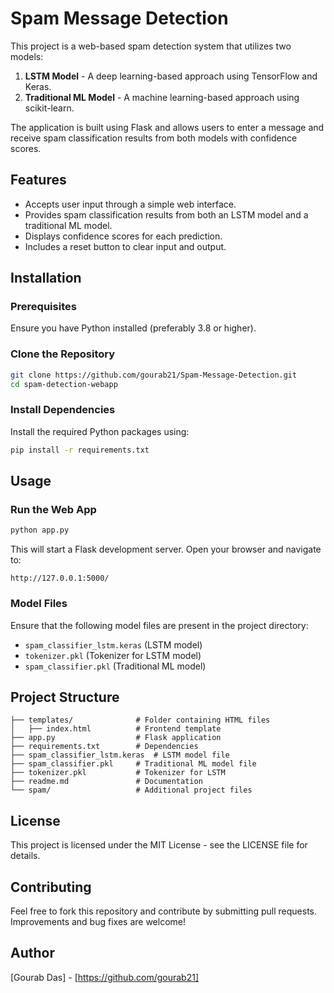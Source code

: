 # Spam Message Detection

This project is a web-based spam detection system that utilizes two models:
1. **LSTM Model** - A deep learning-based approach using TensorFlow and Keras.
2. **Traditional ML Model** - A machine learning-based approach using scikit-learn.

The application is built using Flask and allows users to enter a message and receive spam classification results from both models with confidence scores.

## Features
- Accepts user input through a simple web interface.
- Provides spam classification results from both an LSTM model and a traditional ML model.
- Displays confidence scores for each prediction.
- Includes a reset button to clear input and output.

## Installation
### Prerequisites
Ensure you have Python installed (preferably 3.8 or higher).

### Clone the Repository
```sh
git clone https://github.com/gourab21/Spam-Message-Detection.git
cd spam-detection-webapp
```

### Install Dependencies
Install the required Python packages using:
```sh
pip install -r requirements.txt
```

## Usage
### Run the Web App
```sh
python app.py
```
This will start a Flask development server. Open your browser and navigate to:
```
http://127.0.0.1:5000/
```

### Model Files
Ensure that the following model files are present in the project directory:
- `spam_classifier_lstm.keras` (LSTM model)
- `tokenizer.pkl` (Tokenizer for LSTM model)
- `spam_classifier.pkl` (Traditional ML model)

## Project Structure
```
├── templates/              # Folder containing HTML files
│   ├── index.html          # Frontend template
├── app.py                  # Flask application
├── requirements.txt        # Dependencies
├── spam_classifier_lstm.keras  # LSTM model file
├── spam_classifier.pkl     # Traditional ML model file
├── tokenizer.pkl           # Tokenizer for LSTM
├── readme.md               # Documentation
└── spam/                   # Additional project files
```

## License
This project is licensed under the MIT License - see the LICENSE file for details.

## Contributing
Feel free to fork this repository and contribute by submitting pull requests. Improvements and bug fixes are welcome!

## Author
[Gourab Das] - [https://github.com/gourab21]


